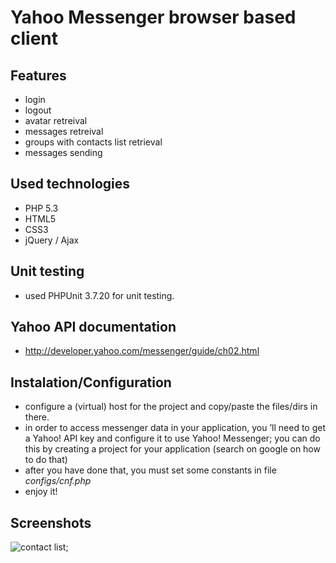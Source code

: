 Yahoo Messenger browser based client
======================================

Features
--------------------
 - login
 - logout
 - avatar retreival
 - messages retreival
 - groups with contacts list retrieval
 - messages sending  

Used technologies
--------------------
 - PHP 5.3
 - HTML5
 - CSS3 
 - jQuery / Ajax

Unit testing
--------------------
 - used PHPUnit 3.7.20 for unit testing.

Yahoo API documentation
--------------------
 - http://developer.yahoo.com/messenger/guide/ch02.html

Instalation/Configuration
--------------------
 - configure a (virtual) host for the project and copy/paste the files/dirs in there.
 - in order to access messenger data in your application, you ’ll need to get a Yahoo! API key and configure it to use Yahoo! Messenger; 
you can do this by creating a project for your application (search on google on how to do that) 
 - after you have done that, you must set some constants in file *configs/cnf.php*
 - enjoy it!

Screenshots
-------------------
![contact list](https://raw.github.com/z3ppelin/BogdanYM/images/Screenshots/BogdanYM_PS_3.png);